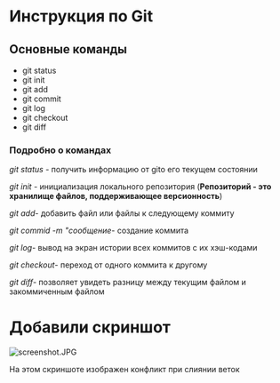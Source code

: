 # **Инструкция по Git**

## Основные команды

* git status
* git init
* git add
* git commit
* git log
* git checkout
* git diff

### Подробно о командах

*git status* - получить информацию от gitо его текущем состоянии

*git init* - инициализация локального репозитория (**Репозиторий - это хранилище файлов, поддерживающее версионность**)

*git add*- добавить файл или файлы к следующему коммиту

*git commid -m "сообщение*- создание коммита

*git log*- вывод на экран истории всех коммитов с их хэш-кодами

*git checkout*- переход от одного коммита к другому

*git diff*- позволяет увидеть разницу между текущим файлом и закоммиченным файлом

# Добавили скриншот

![screenshot.JPG](screenshot.JPG)

На этом скриншоте изображен конфликт при слиянии веток
